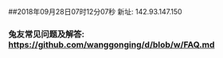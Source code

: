 ##2018年09月28日07时12分07秒 新址: 142.93.147.150
### 兔友常见问题及解答: https://github.com/wanggonging/d/blob/w/FAQ.md
